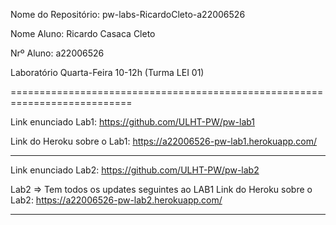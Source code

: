Nome do Repositório: pw-labs-RicardoCleto-a22006526

Nome Aluno: Ricardo Casaca Cleto

Nrº Aluno: a22006526

Laboratório Quarta-Feira 10-12h (Turma LEI 01)

===========================================================================

Link enunciado Lab1: https://github.com/ULHT-PW/pw-lab1 

Link do Heroku sobre o Lab1: https://a22006526-pw-lab1.herokuapp.com/

----------------------------------------------------------------------------
Link enunciado Lab2: https://github.com/ULHT-PW/pw-lab2

Lab2 => Tem todos os updates seguintes ao LAB1
Link do Heroku sobre o Lab2: https://a22006526-pw-lab2.herokuapp.com/

----------------------------------------------------------------------------
